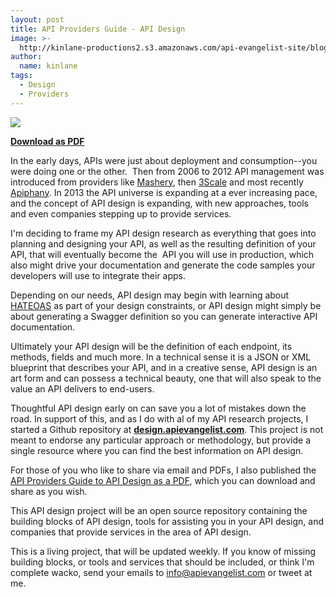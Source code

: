 ```yaml
---
layout: post
title: API Providers Guide - API Design
image: >-
  http://kinlane-productions2.s3.amazonaws.com/api-evangelist-site/blog/api-evangelist-api-providers-guide-api-design-white-paper.png
author:
  name: kinlane
tags:
  - Design
  - Providers
---
```

[![](https://s3.amazonaws.com/kinlane-productions2/whitepapers/api-evangelist-api-providers-guide-api-design-white-paper.png)](http://design.apievangelist.com/)

**[Download as PDF](http://bit.ly/151yBNn)**

In the early days, APIs were just about deployment and consumption--you were doing one or the other.  Then from 2006 to 2012 API management was introduced from providers like [Mashery](http://www.apievangelist.com/2013/06/10/history-of-apis-mashery/ "Mashery"), then [3Scale](http://3Scale.net "3Scale") and most recently [Apiphany](http://apiphany.com "Apiphany"). In 2013 the API universe is expanding at a ever increasing pace, and the concept of API design is expanding, with new approaches, tools and even companies stepping up to provide services.

I'm deciding to frame my API design research as everything that goes into planning and designing your API, as well as the resulting definition of your API, that will eventually become the  API you will use in production, which also might drive your documentation and generate the code samples your developers will use to integrate their apps.

Depending on our needs, API design may begin with learning about [HATEOAS](http://en.wikipedia.org/wiki/HATEOAS) as part of your design constraints, or API design might simply be about generating a Swagger definition so you can generate interactive API documentation.

Ultimately your API design will be the definition of each endpoint, its methods, fields and much more. In a technical sense it is a JSON or XML blueprint that describes your API, and in a creative sense, API design is an art form and can possess a technical beauty, one that will also speak to the value an API delivers to end-users.

Thoughtful API design early on can save you a lot of mistakes down the road. In support of this, and as I do with al of my API research projects, I started a Github repository at **[design.apievangelist.com](http://design.apievangelist.com "API Design")**. This project is not meant to endorse any particular approach or methodology, but provide a single resource where you can find the best information on API design. 

For those of you who like to share via email and PDFs, I also published the [API Providers Guide to API Design as a PDF](http://bit.ly/151yBNn), which you can download and share as you wish.  

This API design project will be an open source repository containing the building blocks of API design, tools for assisting you in your API design, and companies that provide services in the area of API design.

This is a living project, that will be updated weekly. If you know of missing building blocks, or tools and services that should be included, or think I'm complete wacko, send your emails to [info@apievangelist.com](mailto:info@apievangelist.com) or tweet at me.